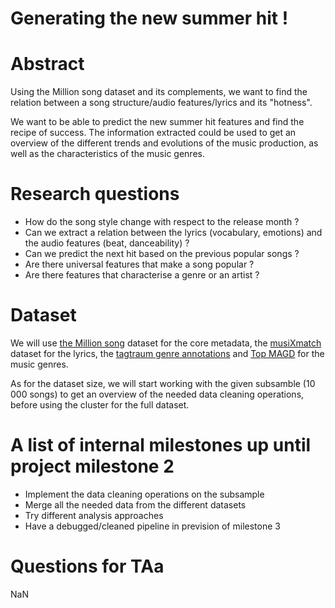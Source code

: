 # Generating the new summer hit !

# Abstract

Using the Million song dataset and its complements, we want to find the relation between a song structure/audio features/lyrics and its "hotness".

We want to be able to predict the new summer hit features and find the recipe of success.
The information extracted could be used to get an overview of the different trends and evolutions of the music production, as well as the characteristics of the music genres.


# Research questions

- How do the song style change with respect to the release month ?
- Can we extract a relation between the lyrics (vocabulary, emotions) and the audio features (beat, danceability) ?
- Can we predict the next hit based on the previous popular songs ?
- Are there universal features that make a song popular ?
- Are there features that characterise a genre or an artist ?

# Dataset

We will use [the Million song](https://labrosa.ee.columbia.edu/millionsong/) dataset for the core metadata, the [musiXmatch](https://labrosa.ee.columbia.edu/millionsong/musixmatch) dataset for the lyrics, the [tagtraum genre annotations](http://www.tagtraum.com/msd_genre_datasets.html) and [Top MAGD](http://www.ifs.tuwien.ac.at/mir/msd/)  for the music genres.

As for the dataset size, we will start working with the given subsamble (10 000 songs) to get an overview of the needed data cleaning operations, before using the cluster for the full dataset.


# A list of internal milestones up until project milestone 2
- Implement the data cleaning operations on the subsample
- Merge all the needed data from the different datasets
- Try different analysis approaches 
- Have a debugged/cleaned pipeline in prevision of milestone 3 

# Questions for TAa
NaN

